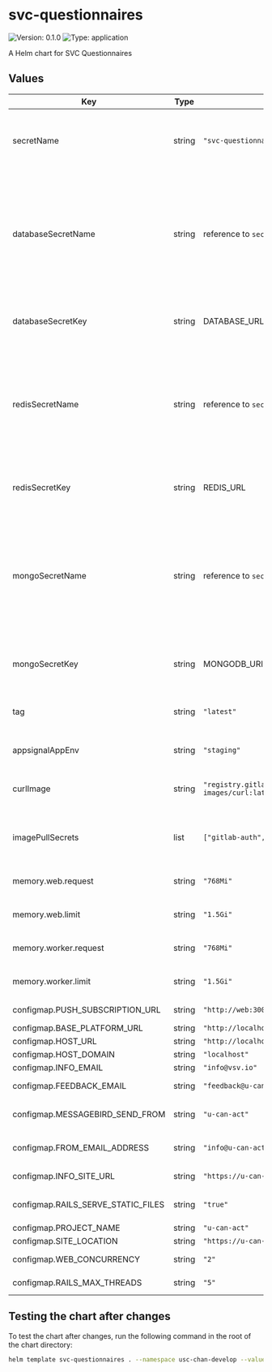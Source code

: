 # svc-questionnaires

![Version: 0.1.0](https://img.shields.io/badge/Version-0.1.0-informational?style=flat-square) ![Type: application](https://img.shields.io/badge/Type-application-informational?style=flat-square)

A Helm chart for SVC Questionnaires

## Values

| Key | Type | Default | Description |
|-----|------|---------|-------------|
| secretName | string | `"svc-questionnaires-secret"` | The main secret for reading the environment variables for the questionnaire engine. |
| databaseSecretName | string | reference to `secretName`| The secret for storing the database credentials. Defaults to the secret as stored in `secretName`. Must have a key defined in `databaseSecretKey` that contains a connection string. |
| databaseSecretKey | string | DATABASE_URL | The name of the connection string in the `databaseSecretName` secret. |
| redisSecretName | string | reference to `secretName`| The secret for storing the redis credentials. Defaults to the same secret as stored in `secretName`. Must have a key defined in `redisSecretKey` that contains a connection string. |
| redisSecretKey | string | REDIS_URL | The name of the connection string in the `redisSecretName` secret. |
| mongoSecretName | string | reference to `secretName`| The secret for storing the mongodb credentials. Defaults to the same secret as stored in `secretName`. Must have a key defined in `mongoSecretKey` that contains a connection string. |
| mongoSecretKey | string | MONGODB_URI | The name of the connection string in the `mongoSecretName` secret. |
| tag | string | `"latest"` | The tag of the questionnaire engine image to deploy. |
| appsignalAppEnv | string | `"staging"` | The environment of the AppSignal application. |
| curlImage | string | `"registry.gitlab.com/researchable/general/docker-images/curl:latest"` | The Docker image for the curl command used in the init container. |
| imagePullSecrets | list | `["gitlab-auth", "docker-auth"]` | List of image pull secrets used for pulling images from private registries. |
| memory.web.request | string | `"768Mi"` | The memory request for the web container. |
| memory.web.limit | string | `"1.5Gi"` | The memory limit for the web container. |
| memory.worker.request | string | `"768Mi"` | The memory request for the worker container. |
| memory.worker.limit | string | `"1.5Gi"` | The memory limit for the worker container. |
| configmap.PUSH_SUBSCRIPTION_URL | string | `"http://web:3000/api/v1/data/create_raw"` | URL to push subscription data. |
| configmap.BASE_PLATFORM_URL | string | `"http://localhost:3000"` | Base platform URL. |
| configmap.HOST_URL | string | `"http://localhost:3002"` | Host URL. |
| configmap.HOST_DOMAIN | string | `"localhost"` | Host domain. |
| configmap.INFO_EMAIL | string | `"info@vsv.io"` | Info email address. |
| configmap.FEEDBACK_EMAIL | string | `"feedback@u-can-act.nl"` | Feedback email address. |
| configmap.MESSAGEBIRD_SEND_FROM | string | `"u-can-act"` | Sender name for MessageBird messages. |
| configmap.FROM_EMAIL_ADDRESS | string | `"info@u-can-act.nl"` | From email address for emails sent by the app. |
| configmap.INFO_SITE_URL | string | `"https://u-can-act.nl"` | Information site URL. |
| configmap.RAILS_SERVE_STATIC_FILES | string | `"true"` | Whether Rails should serve static files. |
| configmap.PROJECT_NAME | string | `"u-can-act"` | Project name. |
| configmap.SITE_LOCATION | string | `"https://u-can-act.nl"` | Site location URL. |
| configmap.WEB_CONCURRENCY | string | `"2"` | Number of web processes to run. |
| configmap.RAILS_MAX_THREADS | string | `"5"` | Maximum number of Rails threads. |

## Testing the chart after changes

To test the chart after changes, run the following command in the root of the chart directory:

```bash
helm template svc-questionnaires . --namespace usc-chan-develop --values values.yaml > output.yaml
```
